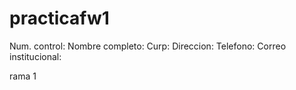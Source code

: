 # practicafw1

Num. control: 
Nombre completo: 
Curp:
Direccion:
Telefono: 
Correo institucional: 

rama 1

